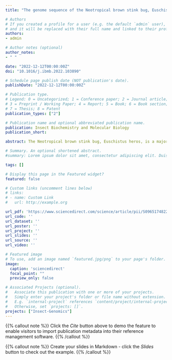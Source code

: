 ```yaml
---
title: "The genome sequence of the Neotropical brown stink bug, Euschistus heros provides insights into population structure, demographic history and signatures of adaptation"

# Authors
# If you created a profile for a user (e.g. the default `admin` user), write the username (folder name) here 
# and it will be replaced with their full name and linked to their profile.
authors:
- admin

# Author notes (optional)
author_notes:
- " "

date: "2022-12-12T00:00:00Z"
doi: "10.1016/j.ibmb.2022.103890"

# Schedule page publish date (NOT publication's date).
publishDate: "2022-12-12T00:00:00Z"

# Publication type.
# Legend: 0 = Uncategorized; 1 = Conference paper; 2 = Journal article;
# 3 = Preprint / Working Paper; 4 = Report; 5 = Book; 6 = Book section;
# 7 = Thesis; 8 = Patent
publication_types: ["2"]

# Publication name and optional abbreviated publication name.
publication: Insect Biochemistry and Molecular Biology
publication_short: 

abstract: The Neotropical brown stink bug, Euschistus heros, is a major pest of soybean in South America. The importance of E. heros as a pest has grown significantly in recent times due to increases in its abundance and range, and the evolution of insecticide resistance. Recent work has begun to examine the genetic diversity, population structure, and genetic mechanisms of insecticide resistance in E. heros. However, to date, investigation of these topics has been hampered by a lack of genomic resources for this species. Here we address this need by assembling a high-quality draft genome for E. heros. We used a combination of short and long read sequencing to assemble an E. heros genome of 1.4 Gb comprising 906 contigs with a contig N50 of 3.5 MB. We leveraged this new genomic resource, in combination with genotyping by sequencing, to explore genetic diversity in populations of this species in Brazil and identify genetic loci in the genome which are under selection. Our genome-wide analyses, confirm that there are two populations of E. heros co-occurring in different geographical regions in Brazil, and that, in certain regions of the country these populations are hybridizing. We identify several regions of the genome as under selection, including markers associated with putative insecticide resistance genes. Taken together, the new genomic resources generated in this study will accelerate research into fundamental aspects of stinkbug biology and applied aspects relating to the sustainable control of a highly damaging crop pest.

# Summary. An optional shortened abstract.
#summary: Lorem ipsum dolor sit amet, consectetur adipiscing elit. Duis posuere tellus ac convallis placerat. Proin tincidunt magna sed ex sollicitudin condimentum.

tags: []

# Display this page in the Featured widget?
featured: false

# Custom links (uncomment lines below)
# links:
# - name: Custom Link
#   url: http://example.org

url_pdf: 'https://www.sciencedirect.com/science/article/pii/S0965174822001722'
url_code: ''
url_dataset: ''
url_poster: ''
url_project: ''
url_slides: ''
url_source: ''
url_video: ''

# Featured image
# To use, add an image named `featured.jpg/png` to your page's folder. 
image:
  caption: 'sciencedirect'
  focal_point: ""
  preview_only: false

# Associated Projects (optional).
#   Associate this publication with one or more of your projects.
#   Simply enter your project's folder or file name without extension.
#   E.g. `internal-project` references `content/project/internal-project/index.md`.
#   Otherwise, set `projects: []`.
projects: ["Insect-Genomics"]
---
```


{{% callout note %}}
Click the *Cite* button above to demo the feature to enable visitors to import publication metadata into their reference management software.
{{% /callout %}}

{{% callout note %}}
Create your slides in Markdown - click the *Slides* button to check out the example.
{{% /callout %}}
